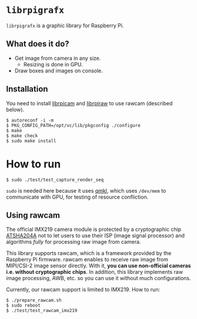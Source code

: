 # `librpigrafx`

`librpigrafx` is a graphic library for Raspberry Pi.


## What does it do?

* Get image from camera in any size.
    * Resizing is done in GPU.
* Draw boxes and images on console.


## Installation

You need to install [librpicam](https://github.com/Idein/librpicam) and
[librpiraw](https://github.com/Idein/librpiraw) to use rawcam (described below).

```
$ autoreconf -i -m
$ PKG_CONFIG_PATH=/opt/vc/lib/pkgconfig ./configure
$ make
$ make check
$ sudo make install
```


# How to run

```
$ sudo ./test/test_capture_render_seq
```

`sudo` is needed here because it uses
[qmkl](https://github.com/Terminus-IMRC/qmkl), which uses `/dev/mem` to
communicate with GPU, for testing of resource confliction.


## Using rawcam

The official IMX219 camera module is protected by a cryptographic chip
[ATSHA204A](http://www.microchip.com/wwwproducts/en/ATSHA204A) not to let users
to use their ISP (image signal processor) and algorithms *fully* for processing
raw image from camera.

This library supports rawcam, which is a framework provided by the Raspberry Pi
firmware. rawcam enables to receive raw image from MIPI/CSI-2 image sensor
directly. With it, **you can use non-official cameras i.e. without cryptographic
chips**. In addition, this library implements raw image processing, AWB, etc. so
you can use it without much configurations.

Currently, our rawcam support is limited to IMX219. How to run:

```
$ ./prepare_rawcam.sh
$ sudo reboot
$ ./test/test_rawcam_imx219
```
